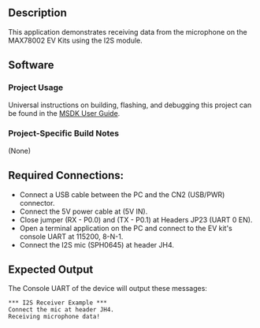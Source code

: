 ## Description

This application demonstrates receiving data from the microphone on the MAX78002 EV Kits using the I2S module. 

## Software

### Project Usage

Universal instructions on building, flashing, and debugging this project can be found in the [MSDK User Guide](https://analog-devices-msdk.github.io/msdk/USERGUIDE/).

### Project-Specific Build Notes

(None)

## Required Connections:

-   Connect a USB cable between the PC and the CN2 (USB/PWR) connector.
-   Connect the 5V power cable at (5V IN).
-   Close jumper (RX - P0.0) and (TX - P0.1) at Headers JP23 (UART 0 EN).
-   Open a terminal application on the PC and connect to the EV kit's console UART at 115200, 8-N-1.
-	Connect the I2S mic (SPH0645) at header JH4.

## Expected Output

The Console UART of the device will output these messages:

```
*** I2S Receiver Example ***
Connect the mic at header JH4.
Receiving microphone data!

```

